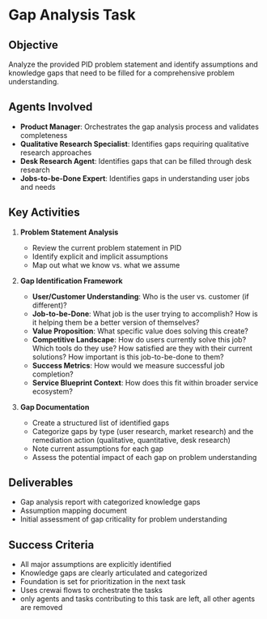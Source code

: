 # Gap Analysis Task

## Objective

Analyze the provided PID problem statement and identify assumptions and
knowledge gaps that need to be filled for a comprehensive problem understanding.

## Agents Involved

- **Product Manager**: Orchestrates the gap analysis process and validates
  completeness
- **Qualitative Research Specialist**: Identifies gaps requiring qualitative
  research approaches
- **Desk Research Agent**: Identifies gaps that can be filled through desk
  research
- **Jobs-to-be-Done Expert**: Identifies gaps in understanding user jobs and
  needs

## Key Activities

1. **Problem Statement Analysis**
    - Review the current problem statement in PID
    - Identify explicit and implicit assumptions
    - Map out what we know vs. what we assume

2. **Gap Identification Framework**
    - **User/Customer Understanding**: Who is the user vs. customer (if
      different)?
    - **Job-to-be-Done**: What job is the user trying to accomplish? How is 
      it helping them be a better version of themselves?
    - **Value Proposition**: What specific value does solving this create?
    - **Competitive Landscape**: How do users currently solve this job? 
      Which tools do they use? How satisfied are they with their current
      solutions? How important is this job-to-be-done to them?
    - **Success Metrics**: How would we measure successful job completion?
    - **Service Blueprint Context**: How does this fit within broader service
      ecosystem?

3. **Gap Documentation**
    - Create a structured list of identified gaps
    - Categorize gaps by type (user research, market research) and the 
      remediation action (qualitative, quantitative, desk research)
    - Note current assumptions for each gap
    - Assess the potential impact of each gap on problem understanding

## Deliverables

- Gap analysis report with categorized knowledge gaps
- Assumption mapping document
- Initial assessment of gap criticality for problem understanding

## Success Criteria

- All major assumptions are explicitly identified
- Knowledge gaps are clearly articulated and categorized
- Foundation is set for prioritization in the next task
- Uses crewai flows to orchestrate the tasks
- only agents and tasks contributing to this task are left, all other agents are
  removed